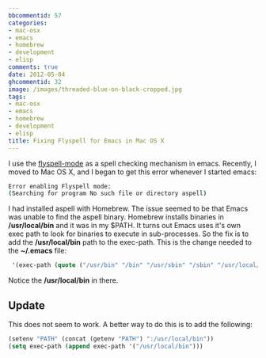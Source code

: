 ```yaml
---
bbcommentid: 57
categories:
- mac-osx
- emacs
- homebrew
- development
- elisp
comments: true
date: 2012-05-04
ghcommentid: 32
image: /images/threaded-blue-on-black-cropped.jpg
tags:
- mac-osx
- emacs
- homebrew
- development
- elisp
title: Fixing Flyspell for Emacs in Mac OS X
---
```


I use the <a href="http://www.emacswiki.org/emacs/FlySpell">flyspell-mode</a> as a spell checking mechanism in emacs. Recently, I moved to Mac OS X, and I began to get this error whenever I started emacs:

```bash
Error enabling Flyspell mode:
(Searching for program No such file or directory aspell)
```

I had installed aspell with Homebrew. The issue seemed to be that Emacs was unable to find the aspell binary. Homebrew installs binaries in **/usr/local/bin** and it was in my $PATH. It turns out Emacs uses it's own exec path to look for binaries to execute in sub-processes. So the fix is to add the **/usr/local/bin** path to the exec-path. This is the change needed to the **~/.emacs** file:

```lisp
 '(exec-path (quote ("/usr/bin" "/bin" "/usr/sbin" "/sbin" "/usr/local/bin"))))
```

Notice the **/usr/local/bin** in there.

## Update
This does not seem to work. A better way to do this is to add the
following:

```lisp
(setenv "PATH" (concat (getenv "PATH") ":/usr/local/bin"))
(setq exec-path (append exec-path '("/usr/local/bin")))
```